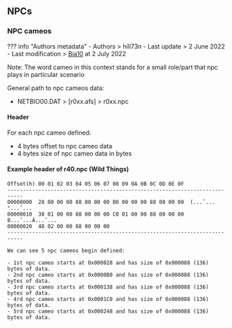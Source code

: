 ## NPCs

### NPC cameos

??? info "Authors metadata"
    - Authors > hill73n
    - Last update > 2 June 2022
    - Last modification > [Bia10](https://github.com/Bia10) at 2 July 2022

Note: The word cameo in this context stands for a small role/part that npc plays in particular scenario

General path to npc cameos data:

- NETBIO00.DAT > [r0xx.afs] > r0xx.npc

#### Header

For each npc cameo defined:

- 4 bytes offset to npc cameo data
- 4 bytes size of npc cameo data in bytes

#### Example header of r40.npc (Wild Things)
```
Offset(h) 00 01 02 03 04 05 06 07 08 09 0A 0B 0C 0D 0E 0F
---------------------------------------------------------------------------
00000000  28 00 00 00 88 00 00 00 B0 00 00 00 88 00 00 00  (...ˆ...°...ˆ...
00000010  38 01 00 00 88 00 00 00 C0 01 00 00 88 00 00 00  8...ˆ...À...ˆ...
00000020  48 02 00 00 88 00 00 00 
---------------------------------------------------------------------------

We can see 5 npc cameos begin defined:

- 1st npc cameo starts at 0x000028 and has size of 0x000088 (136) bytes of data.
- 2nd npc cameo starts at 0x0000B0 and has size of 0x000088 (136) bytes of data.
- 3rd npc cameo starts at 0x000138 and has size of 0x000088 (136) bytes of data.
- 4rd npc cameo starts at 0x0001C0 and has size of 0x000088 (136) bytes of data.
- 5rd npc cameo starts at 0x000248 and has size of 0x000088 (136) bytes of data.
```